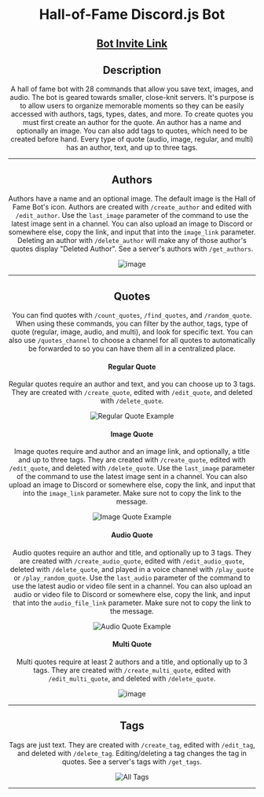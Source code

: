 <div align="center">
  
  # Hall-of-Fame Discord.js Bot

  ## [Bot Invite Link](https://discord.com/api/oauth2/authorize?client_id=973042179033415690&permissions=423054793728&scope=bot%20applications.commands)
  
  ## Description
  A hall of fame bot with 28 commands that allow you save text, images, and audio. The bot is geared towards smaller, close-knit servers. It's purpose is to allow users to organize memorable moments so they can be easily accessed with authors, tags, types, dates, and more. To create quotes you must first create an author for the quote. An author has a name and optionally an image. You can also add tags to quotes, which need to be created before hand. Every type of quote (audio, image, regular, and multi) has an author, text, and up to three tags.
  <hr class="rounded">
  
  ## Authors
  Authors have a name and an optional image. The default image is the Hall of Fame Bot's icon. Authors are created with `/create_author` and edited with `/edit_author`. Use the `last_image` parameter of the command to use the latest image sent in a channel. You can also upload an image to Discord or somewhere else, copy the link, and input that into the `image_link` parameter. Deleting an author with `/delete_author` will make any of those author's quotes display "Deleted Author". See a server's authors with `/get_authors`.
  
  ![image](https://user-images.githubusercontent.com/102398620/208613726-60eaee16-0410-4bc2-895d-a8a79b69fab0.png)
   <hr class="rounded">
  
  ## Quotes
  You can find quotes with `/count_quotes`, `/find_quotes`, and `/random_quote`. When using these commands, you can filter by the author, tags, type of quote (regular, image, audio, and multi), and look for specific text. You can also use `/quotes_channel` to choose a channel for all quotes to automatically be forwarded to so you can have them all in a centralized place.
  
  #### Regular Quote
  Regular quotes require an author and text, and you can choose up to 3 tags. They are created with `/create_quote`, edited with `/edit_quote`, and deleted with `/delete_quote`.
  
  ![Regular Quote Example](https://user-images.githubusercontent.com/102398620/208363430-727dcf64-d4b9-4886-a430-d488e2bd1fbc.png)
  
  #### Image Quote
  Image quotes require and author and an image link, and optionally, a title and up to three tags. They are created with `/create_quote`, edited with `/edit_quote`, and deleted with `/delete_quote`. Use the `last_image` parameter of the command to use the latest image sent in a channel. You can also upload an image to Discord or somewhere else, copy the link, and input that into the `image_link` parameter. Make sure not to copy the link to the message.
  
  ![Image Quote Example](https://user-images.githubusercontent.com/102398620/208363753-374c95c3-8397-4202-ba4f-8b31bea5644c.png)

  #### Audio Quote
  Audio quotes require an author and title, and optionally up to 3 tags. They are created with `/create_audio_quote`, edited with `/edit_audio_quote`, deleted with `/delete_quote`, and played in a voice channel with `/play_quote` or `/play_random_quote`. Use the `last_audio` parameter of the command to use the latest audio or video file sent in a channel. You can also upload an audio or video file to Discord or somewhere else, copy the link, and input that into the `audio_file_link` parameter. Make sure not to copy the link to the message.
  
  ![Audio Quote Example](https://user-images.githubusercontent.com/102398620/208363444-0423f9de-40cd-4fc2-a8c7-ab3c076c57a3.png)
  
  #### Multi Quote
  Multi quotes require at least 2 authors and a title, and optionally up to 3 tags. They are created with `/create_multi_quote`, edited with `/edit_multi_quote`, and deleted with `/delete_quote`.
  
  ![image](https://user-images.githubusercontent.com/102398620/208615647-233779c1-efac-498a-af08-f20782f35e0f.png)
  <hr class="rounded">
  
  ## Tags
  Tags are just text. They are created with `/create_tag`, edited with `/edit_tag`, and deleted with `/delete_tag`. Editing/deleting a tag changes the tag in quotes. See a server's tags with `/get_tags`.
  
  ![All Tags](https://user-images.githubusercontent.com/102398620/208617527-385b0bbc-dc85-4403-ad51-e68f52ec41ed.png)

  <hr class="rounded">
</div>
